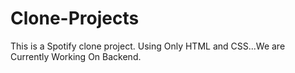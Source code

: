# Clone-Projects
This is a Spotify clone project. Using Only HTML and CSS...We are Currently Working On Backend.
